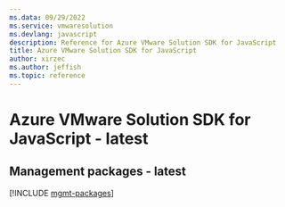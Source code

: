 ```yaml
---
ms.data: 09/29/2022
ms.service: vmwaresolution
ms.devlang: javascript
description: Reference for Azure VMware Solution SDK for JavaScript
title: Azure VMware Solution SDK for JavaScript
author: xirzec
ms.author: jeffish
ms.topic: reference
---
```

# Azure VMware Solution SDK for JavaScript - latest

## Management packages - latest
[!INCLUDE [mgmt-packages](vmware-solution-mgmt-index.md)]